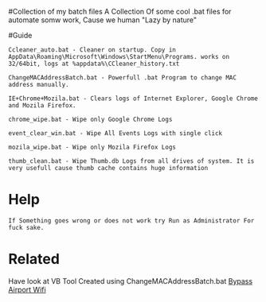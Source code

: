#Collection of my batch files
  A Collection Of some cool .bat files for automate somw work, Cause we human "Lazy by nature"

#Guide

    Ccleaner_auto.bat - Cleaner on startup. Copy in AppData\Roaming\Microsoft\Windows\StartMenu\Programs. works on 32/64bit, logs at %appdata%\CCleaner_history.txt
  
    ChangeMACAddressBatch.bat - Powerfull .bat Program to change MAC address manually.
    
    IE+Chrome+Mozila.bat - Clears logs of Internet Explorer, Google Chrome and Mozila Firefox.
    
    chrome_wipe.bat - Wipe only Google Chrome Logs
    
    event_clear_win.bat - Wipe All Events Logs with single click
    
    mozila_wipe.bat - Wipe only Mozila Firefox Logs
    
    thumb_clean.bat - Wipe Thumb.db Logs from all drives of system. It is very usefull cause thumb cache contains huge information
    

# Help
    
    If Something goes wrong or does not work try Run as Administrator For fuck sake.

# Related
 Have look at VB Tool Created using ChangeMACAddressBatch.bat [Bypass Airport Wifi](https://github.com/roothaxor/bypass_airport)
